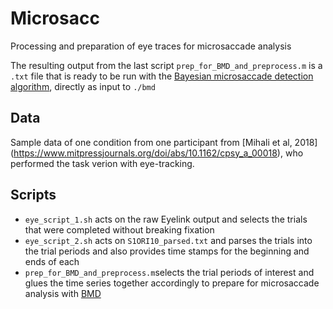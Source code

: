 # Microsacc
Processing and preparation of eye traces for microsaccade analysis

The resulting output from the last script `prep_for_BMD_and_preprocess.m` is a `.txt` file that is ready to be run with the [Bayesian microsaccade detection algorithm](https://github.com/basvanopheusden/bmd), directly as input to `./bmd`


## Data 
Sample data of one condition from one participant from  [Mihali et al, 2018] (https://www.mitpressjournals.org/doi/abs/10.1162/cpsy_a_00018), who performed the task verion with eye-tracking.  
 


##  Scripts

* `eye_script_1.sh` acts on the raw Eyelink output and selects the trials that were completed without breaking fixation
* `eye_script_2.sh` acts on `S1ORI10_parsed.txt` and parses the trials into the trial periods and also provides time stamps for the beginning and ends of each
* `prep_for_BMD_and_preprocess.m`selects the trial periods of interest and glues the time series together accordingly to prepare for microsaccade analysis with [BMD](https://github.com/basvanopheusden/bmd) 

